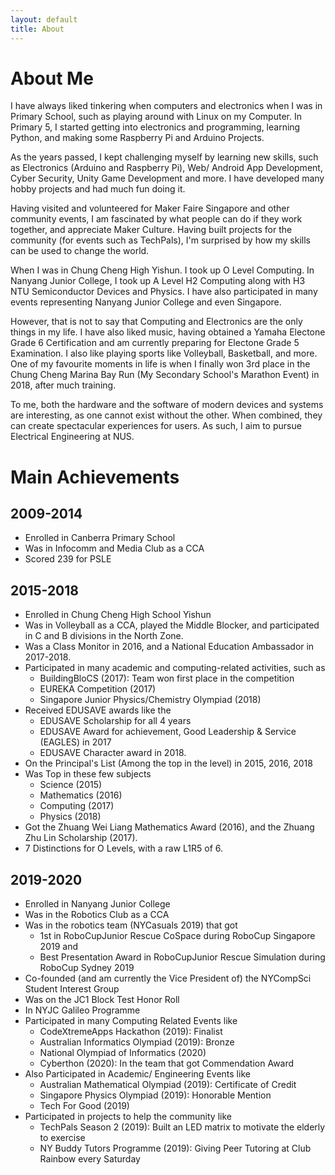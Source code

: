 ```yaml
---
layout: default
title: About
---
```

# About Me
I have always liked tinkering when computers and electronics when I was in Primary School, such as playing around with Linux on my Computer. In Primary 5, I started getting into electronics and programming, learning Python, and making some Raspberry Pi and Arduino Projects. 

As the years passed, I kept challenging myself by learning new skills, such as Electronics (Arduino and Raspberry Pi), Web/ Android App Development, Cyber Security, Unity Game Development and more. I have developed many hobby projects and had much fun doing it. 

Having visited and volunteered for Maker Faire Singapore and other community events, I am fascinated by what people can do if they work together, and appreciate Maker Culture. Having built projects for the community (for events such as TechPals), I'm surprised by how my skills can be used to change the world.

When I was in Chung Cheng High Yishun. I took up O Level Computing. In Nanyang Junior College, I took up A Level H2 Computing along with H3 NTU Semiconductor Devices and Physics. I have also participated in many events representing Nanyang Junior College and even Singapore.

However, that is not to say that Computing and Electronics are the only things in my life. I have also liked music, having obtained a Yamaha Electone Grade 6 Certification and am currently preparing for Electone Grade 5 Examination. I also like playing sports like Volleyball, Basketball, and more. One of my favourite moments in life is when I finally won 3rd place in the Chung Cheng Marina Bay Run (My Secondary School's Marathon Event) in 2018, after much training.

To me, both the hardware and the software of modern devices and systems are interesting, as one cannot exist without the other. When combined, they can create spectacular experiences for users. As such, I aim to pursue Electrical Engineering at NUS.

# Main Achievements

## 2009-2014
- Enrolled in Canberra Primary School
- Was in Infocomm and Media Club as a CCA
- Scored 239 for PSLE

## 2015-2018
- Enrolled in Chung Cheng High School Yishun 
- Was in Volleyball as a CCA, played the Middle Blocker, and participated in C and B divisions in the North Zone.
- Was a Class Monitor in 2016, and a National Education Ambassador in 2017-2018.
- Participated in many academic and computing-related activities, such as 
    - BuildingBloCS (2017): Team won first place in the competition
    - EUREKA Competition (2017)
    - Singapore Junior Physics/Chemistry Olympiad (2018)
- Received EDUSAVE awards like the
    - EDUSAVE Scholarship for all 4 years
    - EDUSAVE Award for achievement, Good Leadership & Service (EAGLES) in 2017
    - EDUSAVE Character award in 2018.
- On the Principal's List (Among the top in the level) in 2015, 2016, 2018
- Was Top in these few subjects
    - Science  (2015)
    - Mathematics (2016)
    - Computing (2017)
    - Physics (2018)
- Got the Zhuang Wei Liang Mathematics Award (2016), and the Zhuang Zhu Lin Scholarship (2017).
- 7 Distinctions for O Levels, with a raw L1R5 of 6.

## 2019-2020
- Enrolled in Nanyang Junior College
- Was in the Robotics Club as a CCA
- Was in the robotics team (NYCasuals 2019) that got 
    - 1st in RoboCupJunior Rescue CoSpace during RoboCup Singapore 2019 and
    - Best Presentation Award in RoboCupJunior Rescue Simulation during RoboCup Sydney 2019
- Co-founded (and am currently the Vice President of) the NYCompSci Student Interest Group
- Was on the JC1 Block Test Honor Roll
- In NYJC Galileo Programme
- Participated in many Computing Related Events like
    - CodeXtremeApps Hackathon (2019): Finalist
    - Australian Informatics Olympiad (2019): Bronze
    - National Olympiad of Informatics (2020)
    - Cyberthon (2020): In the team that got Commendation Award
- Also Participated in Academic/ Engineering Events like
    - Australian Mathematical Olympiad (2019): Certificate of Credit
    - Singapore Physics Olympiad (2019): Honorable Mention
    - Tech For Good (2019)
- Participated in projects to help the community like
    - TechPals Season 2 (2019): Built an LED matrix to motivate the elderly to exercise
    - NY Buddy Tutors Programme (2019): Giving Peer Tutoring at Club Rainbow every Saturday
